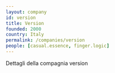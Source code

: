 ```yaml
---
layout: company
id: version
title: Version
founded: 2000
country: Italy
permalink: /companies/version
people: [casual.essence, finger.logic]
---
```


Dettagli della compagnia version